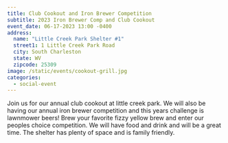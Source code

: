 ```yaml
---
title: Club Cookout and Iron Brewer Competition
subtitle: 2023 Iron Brewer Comp and Club Cookout
event_date: 06-17-2023 13:00 -0400
address:
  name: "Little Creek Park Shelter #1"
  street1: 1 Little Creek Park Road
  city: South Charleston
  state: WV
  zipcode: 25309
image: /static/events/cookout-grill.jpg
categories:
  - social-event
---
```

J﻿oin us for our annual club cookout at little creek park. We will also be having our annual iron brewer competition and this years challenge is lawnmower beers! Brew your favorite fizzy yellow brew and enter our peoples choice competition. We will have food and drink and will be a great time. The shelter has plenty of space and is family friendly.